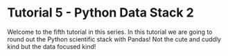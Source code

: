 # Tutorial 5 - Python Data Stack 2
Welcome to the fifth tutorial in this series. In this tutorial we are going to round out the Python scientific stack with Pandas! Not the cute and cuddly kind but the data focused kind!